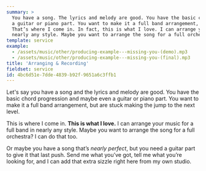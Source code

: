 ```yaml
---
summary: >
  You have a song. The lyrics and melody are good. You have the basic chord progression and maybe even
  a guitar or piano part. You want to make it a full band arrangement, but are having trouble.
  That’s where I come in. In fact, this is what I love. I can arrange your music for a full band in
  nearly any style. Maybe you want to arrange the song for a full orchestra? I can do that too.
template: service
example:
  - /assets/music/other/producing-example---missing-you-(demo).mp3
  - /assets/music/other/producing-example---missing-you-(final).mp3
title: 'Arranging & Recording'
fieldset: service
id: 4bc6d51e-7dde-4839-b92f-9651a6c3ffb1
---
```

Let's say you have a song and the lyrics and melody are good. You have the basic chord progression and maybe even a guitar or piano part. You want to make it a full band arrangement, but are stuck making the jump to the next level.

This is where I come in. **This is what I love.** I can arrange your music for a full band in nearly any style. Maybe you want to arrange the song for a full orchestra? I can do that too. 

Or maybe you have a song that’s _nearly perfect_, but you need a guitar part to give it that last push. Send me what you’ve got, tell me what you’re looking for, and I can add that extra sizzle right here from my own studio.
